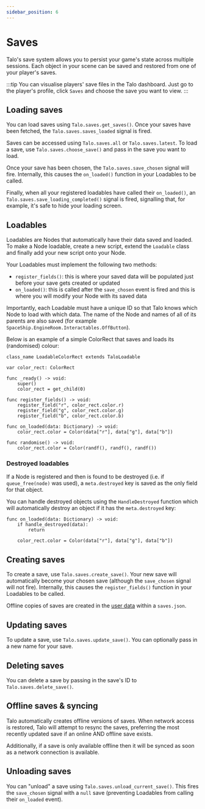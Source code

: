 ```yaml
---
sidebar_position: 6
---
```


# Saves

Talo's save system allows you to persist your game's state across multiple sessions. Each object in your scene can be saved and restored from one of your player's saves.

:::tip
You can visualise players' save files in the Talo dashboard. Just go to the player's profile, click `Saves` and choose the save you want to view.
:::

## Loading saves

You can load saves using `Talo.saves.get_saves()`. Once your saves have been fetched, the `Talo.saves.saves_loaded` signal is fired.

Saves can be accessed using `Talo.saves.all` or `Talo.saves.latest`. To load a save, use `Talo.saves.choose_save()` and pass in the save you want to load.

Once your save has been chosen, the `Talo.saves.save_chosen` signal will fire. Internally, this causes the `on_loaded()` function in your Loadables to be called.

Finally, when all your registered loadables have called their `on_loaded()`, an `Talo.saves.save_loading_completed()` signal is fired, signalling that, for example, it's safe to hide your loading screen.

## Loadables

Loadables are Nodes that automatically have their data saved and loaded. To make a Node loadable, create a new script, extend the `Loadable` class and finally add your new script onto your Node.

Your Loadables must implement the following two methods:
- `register_fields()`: this is where your saved data will be populated just before your save gets created or updated
- `on_loaded()`: this is called after the `save_chosen` event is fired and this is where you will modify your Node with its saved data

Importantly, each Loadable must have a unique ID so that Talo knows which Node to load with which data. The name of the Node and names of all of its parents are also saved (for example `SpaceShip.EngineRoom.Interactables.OffButton`).

Below is an example of a simple ColorRect that saves and loads its (randomised) colour:

```gdscript title="loadable_color_rect.gd"
class_name LoadableColorRect extends TaloLoadable

var color_rect: ColorRect

func _ready() -> void:
	super()
	color_rect = get_child(0)

func register_fields() -> void:
	register_field("r", color_rect.color.r)
	register_field("g", color_rect.color.g)
	register_field("b", color_rect.color.b)

func on_loaded(data: Dictionary) -> void:
	color_rect.color = Color(data["r"], data["g"], data["b"])

func randomise() -> void:
	color_rect.color = Color(randf(), randf(), randf())
```

### Destroyed loadables

If a Node is registered and then is found to be destroyed (i.e. if `queue_free(node)` was used), a `meta.destroyed` key is saved as the only field for that object.

You can handle destroyed objects using the `HandleDestroyed` function which will automatically destroy an object if it has the `meta.destroyed` key:

```gdscript
func on_loaded(data: Dictionary) -> void:
	if handle_destroyed(data):
		return

	color_rect.color = Color(data["r"], data["g"], data["b"])
```

## Creating saves

To create a save, use `Talo.saves.create_save()`. Your new save will automatically become your chosen save (although the `save_chosen` signal will not fire). Internally, this causes the `register_fields()` function in your Loadables to be called.

Offline copies of saves are created in the [user data](https://docs.godotengine.org/en/stable/tutorials/io/data_paths.html#accessing-persistent-user-data-user) within a `saves.json`.

## Updating saves

To update a save, use `Talo.saves.update_save()`. You can optionally pass in a new name for your save.

## Deleting saves

You can delete a save by passing in the save's ID to `Talo.saves.delete_save()`.

## Offline saves & syncing

Talo automatically creates offline versions of saves. When network access is restored, Talo will attempt to resync the saves, preferring the most recently updated save if an online AND offline save exists.

Additionally, if a save is only available offline then it will be synced as soon as a network connection is available.

## Unloading saves

You can "unload" a save using `Talo.saves.unload_current_save()`. This fires the `save_chosen` signal with a `null` save (preventing Loadables from calling their `on_loaded` event).
